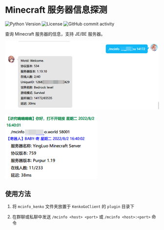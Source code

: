 # Minecraft 服务器信息探测

![Python Version](https://img.shields.io/badge/python-3.9.13-blue)
![License](https://img.shields.io/github/license/KenkoGoProject/plugin_mcinfo)
![GitHub commit activity](https://img.shields.io/github/commit-activity/m/KenkoGoProject/plugin_mcinfo)

查询 Minecraft 服务器的信息，支持 JE/BE 服务器。

![img.png](img.png)

![img_2.png](img_2.png)

## 使用方法

1. 将 `mcinfo_kenko` 文件夹放置于 `KenkoGoClient` 的 `plugin` 目录下

2. 在群聊或私聊中发送 `/mcinfo <host> <port>` 或 `/mcinfo <host>:<port>` 命令
